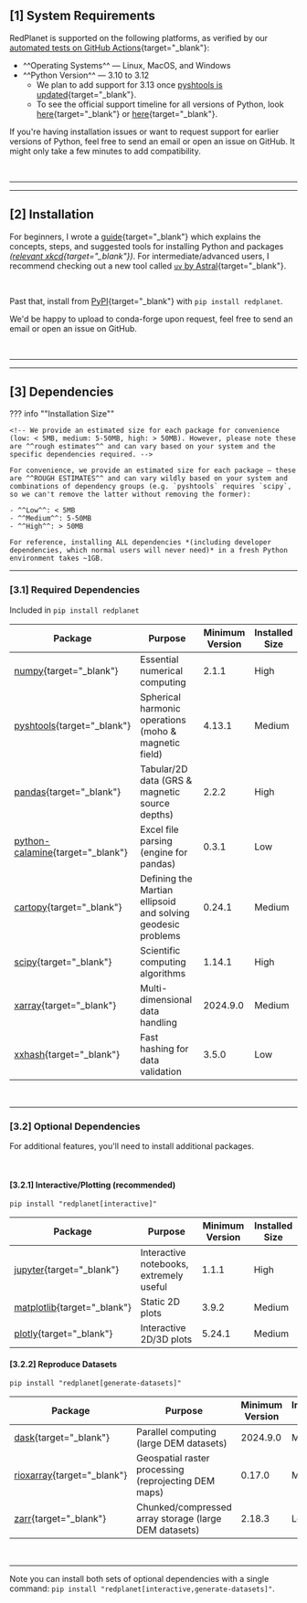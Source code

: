 ## [1] System Requirements

RedPlanet is supported on the following platforms, as verified by our [automated tests on GitHub Actions](https://github.com/Humboldt-Penguin/redplanet/actions/workflows/test.yml){target="_blank"}:

- ^^Operating Systems^^ — Linux, MacOS, and Windows
- ^^Python Version^^ — 3.10 to 3.12
    - We plan to add support for 3.13 once [pyshtools is updated](https://github.com/SHTOOLS/SHTOOLS/pull/500){target="_blank"}.
    - To see the official support timeline for all versions of Python, look [here](https://devguide.python.org/versions){target="_blank"} or [here](https://endoflife.date/python){target="_blank"}.

If you're having installation issues or want to request support for earlier versions of Python, feel free to send an email or open an issue on GitHub. It might only take a few minutes to add compatibility.



&nbsp;

---

---
## [2] Installation

For beginners, I wrote a [guide](../../tutorials/getting_started/install_python.md){target="_blank"} which explains the concepts, steps, and suggested tools for installing Python and packages *([relevant xkcd](https://www.explainxkcd.com/wiki/index.php/1987:_Python_Environment){target="_blank"})*. For intermediate/advanced users, I recommend checking out a new tool called [`uv` by Astral](https://docs.astral.sh/uv/){target="_blank"}.

&nbsp;

Past that, install from [PyPI](https://pypi.org/project/redplanet/){target="_blank"} with `pip install redplanet`.

We'd be happy to upload to conda-forge upon request, feel free to send an email or open an issue on GitHub.



&nbsp;

---

---
## [3] Dependencies

<!-- format inspired by: https://pandas.pydata.org/pandas-docs/stable/getting_started/install.html#dependencies -->

??? info ""Installation Size""

    <!-- We provide an estimated size for each package for convenience (low: < 5MB, medium: 5-50MB, high: > 50MB). However, please note these are ^^rough estimates^^ and can vary based on your system and the specific dependencies required. -->

    For convenience, we provide an estimated size for each package — these are ^^ROUGH ESTIMATES^^ and can vary wildly based on your system and combinations of dependency groups (e.g. `pyshtools` requires `scipy`, so we can't remove the latter without removing the former):

    - ^^Low^^: < 5MB
    - ^^Medium^^: 5-50MB
    - ^^High^^: > 50MB

    For reference, installing ALL dependencies *(including developer dependencies, which normal users will never need)* in a fresh Python environment takes ~1GB.

---
### [3.1] Required Dependencies

Included in `pip install redplanet`

<!-- TODO: Consider reorganizing in order of importance??? -->

| Package                                                                      | Purpose                                                      | Minimum Version | Installed Size |
| ---------------------------------------------------------------------------- | ------------------------------------------------------------ | --------------- | -------------- |
| [numpy](https://pypi.org/project/numpy){target="_blank"}                     | Essential numerical computing                                | 2.1.1           | High           |
| [pyshtools](https://pypi.org/project/pyshtools){target="_blank"}             | Spherical harmonic operations (moho & magnetic field)        | 4.13.1          | Medium         |
| [pandas](https://pypi.org/project/pandas){target="_blank"}                   | Tabular/2D data (GRS & magnetic source depths)               | 2.2.2           | High           |
| [python-calamine](https://pypi.org/project/python-calamine){target="_blank"} | Excel file parsing (engine for pandas)                       | 0.3.1           | Low            |
| [cartopy](https://pypi.org/project/cartopy){target="_blank"}                 | Defining the Martian ellipsoid and solving geodesic problems | 0.24.1          | Medium         |
| [scipy](https://pypi.org/project/scipy){target="_blank"}                     | Scientific computing algorithms                              | 1.14.1          | High           |
| [xarray](https://pypi.org/project/xarray){target="_blank"}                   | Multi-dimensional data handling                              | 2024.9.0        | Medium         |
| [xxhash](https://pypi.org/project/xxhash){target="_blank"}                   | Fast hashing for data validation                             | 3.5.0           | Low            |


&nbsp;

---
### [3.2] Optional Dependencies

For additional features, you'll need to install additional packages.

&nbsp;

#### [3.2.1] Interactive/Plotting (recommended)

`pip install "redplanet[interactive]"`

| Package                                                            | Purpose                                 | Minimum Version | Installed Size |
| ------------------------------------------------------------------ | --------------------------------------- | --------------- | -------------- |
| [jupyter](https://pypi.org/project/jupyter){target="_blank"}       | Interactive notebooks, extremely useful | 1.1.1           | High           |
| [matplotlib](https://pypi.org/project/matplotlib){target="_blank"} | Static 2D plots                         | 3.9.2           | Medium         |
| [plotly](https://pypi.org/project/plotly){target="_blank"}         | Interactive 2D/3D plots                 | 5.24.1          | Medium         |

#### [3.2.2] Reproduce Datasets

`pip install "redplanet[generate-datasets]"`

| Package                                                          | Purpose                                               | Minimum Version | Installed Size |
| ---------------------------------------------------------------- | ----------------------------------------------------- | --------------- | -------------- |
| [dask](https://pypi.org/project/dask){target="_blank"}           | Parallel computing (large DEM datasets)               | 2024.9.0        | Medium         |
| [rioxarray](https://pypi.org/project/rioxarray){target="_blank"} | Geospatial raster processing (reprojecting DEM maps)  | 0.17.0          | Medium         |
| [zarr](https://pypi.org/project/zarr){target="_blank"}           | Chunked/compressed array storage (large DEM datasets) | 2.18.3          | Low            |


&nbsp;

---

Note you can install both sets of optional dependencies with a single command: `pip install "redplanet[interactive,generate-datasets]"`.

